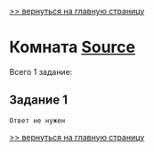 [>> вернуться на главную страницу](https://github.com/BEPb/tryhackme/blob/master/README.md)

# Комната [Source](https://tryhackme.com/r/room/source) 

Всего 1 заданиe:
## Задание 1

```commandline
Ответ не нужен
```

[>> вернуться на главную страницу](https://github.com/BEPb/tryhackme/blob/master/README.md)